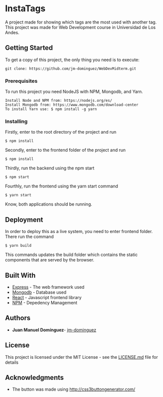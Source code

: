 # InstaTags

A project made for showing which tags are the most used with another tag. This project was made for Web Development course in Universidad de Los Andes.

## Getting Started

To get a copy of this project, the only thing you need is to execute:
```
git clone: https://github.com/jm-dominguez/WebDevMidterm.git
```

### Prerequisites

To run this project you need NodeJS with NPM, Mongodb, and Yarn. 
```
Install Node and NPM from: https://nodejs.org/es/
Install Mongodb from: https://www.mongodb.com/download-center
To install Yarn use: $ npm install -g yarn
```

### Installing

Firstly, enter to the root directory of the project and run

```
$ npm install
```

Secondly, enter to the frontend folder of the project and run

```
$ npm install
```
Thirdly, run the backend using the npm start

```
$ npm start
```
Fourthly, run the frontend using the yarn start command
```
$ yarn start
```

Know, both applications should be running.

## Deployment

In order to deploy this as a live system, you need to enter frontend folder. There run the command
```
$ yarn build
```
This commands updates the build folder which contains the static components that are served by the browser.
## Built With

* [Express](http://expressjs.com/es/) - The web framework used
* [Mongodb](https://www.mongodb.com/es) - Database used
* [React](https://reactjs.org/) - Javascript frontend library
* [NPM](https://www.npmjs.com/) - Depedency Management



## Authors

* **Juan Manuel Domínguez**- [jm-dominguez](https://github.com/jm-dominguez)

## License

This project is licensed under the MIT License - see the [LICENSE.md](LICENSE) file for details

## Acknowledgments

* The button was made using http://css3buttongenerator.com/


